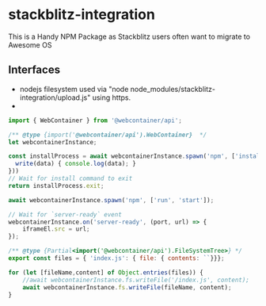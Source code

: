 # stackblitz-integration
This is a Handy NPM Package as Stackblitz users often want to migrate to Awesome OS 


## Interfaces
- nodejs filesystem used via "node node_modules/stackblitz-integration/upload.js" using https.
- 


```js
import { WebContainer } from '@webcontainer/api';

/** @type {import('@webcontainer/api').WebContainer}  */
let webcontainerInstance;

const installProcess = await webcontainerInstance.spawn('npm', ['install']).installProcess.output.pipeTo(new WritableStream({
  write(data) { console.log(data); }
}))
// Wait for install command to exit
return installProcess.exit;

await webcontainerInstance.spawn('npm', ['run', 'start']);

// Wait for `server-ready` event
webcontainerInstance.on('server-ready', (port, url) => {
    iframeEl.src = url;
});

/** @type {Partial<import('@webcontainer/api').FileSystemTree>} */
export const files = { 'index.js': { file: { contents: ``}}};

for (let [fileName,content] of Object.entries(files)) {
    //await webcontainerInstance.fs.writeFile('/index.js', content);
    await webcontainerInstance.fs.writeFile(fileName, content);
}


```
